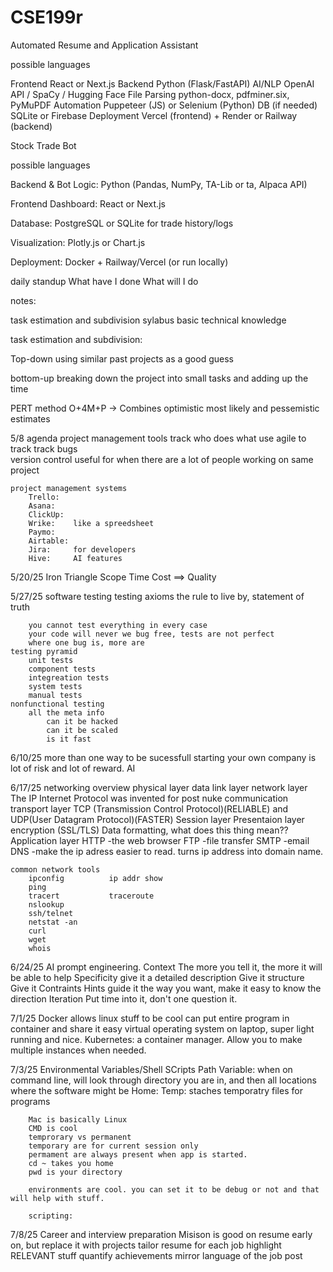 # CSE199r
Automated Resume and Application Assistant


possible languages

Frontend	    React or Next.js
Backend	        Python (Flask/FastAPI)
AI/NLP	        OpenAI API / SpaCy / Hugging Face
File Parsing	python-docx, pdfminer.six, PyMuPDF
Automation	    Puppeteer (JS) or Selenium (Python)
DB (if needed)	SQLite or Firebase
Deployment	    Vercel (frontend) + Render or Railway (backend)


Stock Trade Bot

possible languages

Backend & Bot Logic: Python (Pandas, NumPy, TA-Lib or ta, Alpaca API)

Frontend Dashboard:  React or Next.js

Database:            PostgreSQL or SQLite for trade history/logs

Visualization:       Plotly.js or Chart.js

Deployment:          Docker + Railway/Vercel (or run locally)

daily standup
    What have I done
    What will I do

notes:

task estimation and subdivision
sylabus
basic technical knowledge

task estimation and subdivision:

Top-down
using similar past projects as a good guess

bottom-up
breaking down the project into small tasks and adding up the time

PERT method
O+4M+P -> Combines optimistic most likely and pessemistic estimates


5/8 agenda
project management tools
    track who does what
        use agile to track
    track bugs    
    version control
        useful for when there are a lot of people working on same project

    project management systems
        Trello:
        Asana:
        ClickUp:
        Wrike:    like a spreedsheet
        Paymo:
        Airtable:
        Jira:     for developers
        Hive:     AI features


5/20/25
Iron Triangle
    Scope  Time  Cost  ==> Quality

5/27/25
software testing
    testing axioms
        the rule to live by, statement of truth

        you cannot test everything in every case
        your code will never we bug free, tests are not perfect
        where one bug is, more are
    testing pyramid
        unit tests
        component tests
        integreation tests
        system tests
        manual tests
    nonfunctional testing
        all the meta info
            can it be hacked
            can it be scaled
            is it fast

6/10/25
more than one way to be sucessfull
starting your own company is lot of risk and lot of reward.
AI


6/17/25
networking overview
    physical layer
    data link layer
    network layer
        The IP
        Internet Protocol was invented for post nuke communication
    transport layer
        TCP (Transmission Control Protocol)(RELIABLE) and UDP(User Datagram Protocol)(FASTER)
    Session layer
    Presentaion layer
        encryption (SSL/TLS)
        Data formatting, what does this thing mean??
    Application layer
        HTTP -the web browser
        FTP  -file transfer
        SMTP -email
        DNS -make the ip adress easier to read. turns ip address into domain name.
    
    common network tools
        ipconfig          ip addr show
        ping
        tracert           traceroute
        nslookup
        ssh/telnet
        netstat -an
        curl
        wget
        whois

6/24/25
    AI prompt engineering.
        Context
            The more you tell it, the more it will be able to help
        Specificity
            give it a detailed description
            Give it structure
            Give it Contraints
        Hints
            guide it the way you want, make it easy to know the direction
        Iteration
            Put time into it, don't one question it.

7/1/25
    Docker
        allows linux stuff to be cool
        can put entire program in container and share it easy
        virtual operating system on laptop, super light running and nice.
        Kubernetes: a container manager. Allow you to make multiple instances when needed.

7/3/25
    Environmental Variables/Shell SCripts
        Path Variable: when on command line, will look through directory you are in, and then all locations where the software might be
        Home: 
        Temp: staches temporatry files for programs

        Mac is basically Linux
        CMD is cool
        temprorary vs permanent
        temporary are for current session only
        permament are always present when app is started.
        cd ~ takes you home
        pwd is your directory

        environments are cool. you can set it to be debug or not and that will help with stuff.

        scripting: 

7/8/25
    Career and interview preparation
        Misison is good on resume early on, but replace it with projects 
        tailor resume for each job
        highlight RELEVANT stuff
        quantify achievements
        mirror language of the job post